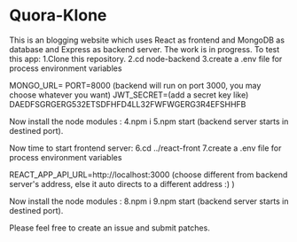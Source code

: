 # Quora-Klone
This is an blogging website which uses React as frontend and MongoDB as database and Express as backend server.
The work is in progress.
To test this app:
1.Clone this repository.
2.cd node-backend
3.create a .env file for process environment variables

MONGO_URL=<add the url of your mongo database server>
PORT=8000 (backend will run on port 3000, you may choose whatever you want)
JWT_SECRET=(add a secret key like) DAEDFSGRGERG532ETSDFHFD4LL32FWFWGERG3R4EFSHHFB

Now install the node modules :
4.npm i 
5.npm start (backend server starts in destined port).

Now time to start frontend server:
6.cd ../react-front
7.create a .env file for process environment variables

REACT_APP_API_URL=http://localhost:3000 (choose different from backend server's address, else it auto directs to a different address :) )

Now install the node modules :
8.npm i 
9.npm start (backend server starts in destined port).

Please feel free to create an issue and submit patches.
